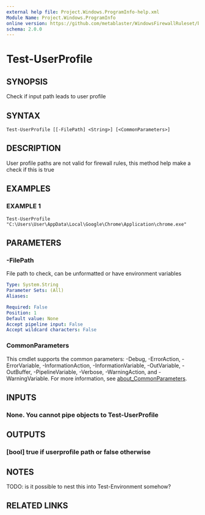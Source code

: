 ```yaml
---
external help file: Project.Windows.ProgramInfo-help.xml
Module Name: Project.Windows.ProgramInfo
online version: https://github.com/metablaster/WindowsFirewallRuleset/blob/develop/Modules/Project.Windows.ProgramInfo/Help/en-US/Test-UserProfile.md
schema: 2.0.0
---
```


# Test-UserProfile

## SYNOPSIS

Check if input path leads to user profile

## SYNTAX

```none
Test-UserProfile [[-FilePath] <String>] [<CommonParameters>]
```

## DESCRIPTION

User profile paths are not valid for firewall rules, this method help make a check
if this is true

## EXAMPLES

### EXAMPLE 1

```none
Test-UserProfile "C:\Users\User\AppData\Local\Google\Chrome\Application\chrome.exe"
```

## PARAMETERS

### -FilePath

File path to check, can be unformatted or have environment variables

```yaml
Type: System.String
Parameter Sets: (All)
Aliases:

Required: False
Position: 1
Default value: None
Accept pipeline input: False
Accept wildcard characters: False
```

### CommonParameters

This cmdlet supports the common parameters: -Debug, -ErrorAction, -ErrorVariable, -InformationAction, -InformationVariable, -OutVariable, -OutBuffer, -PipelineVariable, -Verbose, -WarningAction, and -WarningVariable. For more information, see [about_CommonParameters](http://go.microsoft.com/fwlink/?LinkID=113216).

## INPUTS

### None. You cannot pipe objects to Test-UserProfile

## OUTPUTS

### [bool] true if userprofile path or false otherwise

## NOTES

TODO: is it possible to nest this into Test-Environment somehow?

## RELATED LINKS
